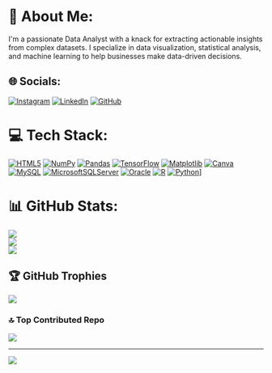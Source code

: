 # 💫 About Me:
I'm a passionate Data Analyst with a knack for extracting actionable insights from complex datasets. I specialize in data visualization, statistical analysis, and machine learning to help businesses make data-driven decisions.


## 🌐 Socials:
[![Instagram](https://img.shields.io/badge/Instagram-%23E4405F.svg?logo=Instagram&logoColor=white)](https://instagram.com/_rahulkoppula_) [![LinkedIn](https://img.shields.io/badge/LinkedIn-%230077B5.svg?logo=linkedin&logoColor=white)](https://linkedin.com/in/rahul-babu-koppula) [![GitHub](https://img.shields.io/badge/GitHub-%#161B22.svg?logo=GitHub&logoColor=white)](https://github.com/RAHUL-KOPPULA/RAHUL-KOPPULA)

# 💻 Tech Stack:
[![HTML5](https://img.shields.io/badge/html5-%23E34F26.svg?style=for-the-badge&logo=html5&logoColor=white)](https://HTML5.com_) [![NumPy](https://img.shields.io/badge/numpy-%23013243.svg?style=for-the-badge&logo=numpy&logoColor=white)](https://NumPy.com_) [![Pandas](https://img.shields.io/badge/pandas-%23150458.svg?style=for-the-badge&logo=pandas&logoColor=white)](https://Pandas.com_) [![TensorFlow](https://img.shields.io/badge/TensorFlow-%23FF6F00.svg?style=for-the-badge&logo=TensorFlow&logoColor=white)](https://TensorFlow.com_) [![Matplotlib](https://img.shields.io/badge/Matplotlib-%23ffffff.svg?style=for-the-badge&logo=Matplotlib&logoColor=black)](https://Matplotlib.com) [![Canva](https://img.shields.io/badge/Canva-%2300C4CC.svg?style=for-the-badge&logo=Canva&logoColor=white)](https://Canva.com_) [![MySQL](https://img.shields.io/badge/mysql-4479A1.svg?style=for-the-badge&logo=mysql&logoColor=white)](https://MySQL.com) [![MicrosoftSQLServer](https://img.shields.io/badge/Microsoft%20SQL%20Server-CC2927?style=for-the-badge&logo=microsoft%20sql%20server&logoColor=white)](https://MySQL.com) [![Oracle](https://img.shields.io/badge/Oracle-F80000?style=for-the-badge&logo=oracle&logoColor=white)](https://Orcle.com) [![R](https://img.shields.io/badge/r-%23276DC3.svg?style=for-the-badge&logo=r&logoColor=white)](https://R.com) [![Python](https://img.shields.io/badge/python-3670A0?style=for-the-badge&logo=python&logoColor=ffdd54)](https://Python.com)]
# 📊 GitHub Stats:
![](https://github-readme-stats.vercel.app/api?username=RAHUL-KOPPULA&theme=neon&hide_border=false&include_all_commits=true&count_private=true)<br/>
![](https://github-readme-streak-stats.herokuapp.com/?user=RAHUL-KOPPULA&theme=neon&hide_border=false)<br/>
![](https://github-readme-stats.vercel.app/api/top-langs/?username=RAHUL-KOPPULA&theme=neon&hide_border=false&include_all_commits=true&count_private=true&layout=compact)

## 🏆 GitHub Trophies
![](https://github-profile-trophy.vercel.app/?username=RAHUL-KOPPULA&theme=radical&no-frame=false&no-bg=true&margin-w=4)

### 🔝 Top Contributed Repo
![](https://github-contributor-stats.vercel.app/api?username=RAHUL-KOPPULA&limit=5&theme=date_night&combine_all_yearly_contributions=true)

---
[![](https://visitcount.itsvg.in/api?id=RAHUL-KOPPULA&icon=5&color=9)](https://visitcount.itsvg.in)

